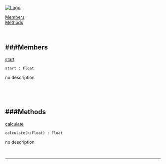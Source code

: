 
[![Logo](http://luxeengine.com/images/logo.png)](index.html)


[Members](#Members)   
[Methods](#Methods)   


&nbsp;   

<a class="lift" name="Members" ></a>
###Members   
---
<a class="lift" name="start" href="#start">start</a>



    start : Float

<span class="small_desc_flat"> no description </span>   

&nbsp;   

&nbsp;   

<a class="lift" name="Methods" ></a>
###Methods   
---
<a class="lift" name="calculate" href="#calculate">calculate</a>



    calculate(k:Float) : Float

<span class="small_desc_flat"> no description </span>   



&nbsp;
&nbsp;
&nbsp;

---  


&nbsp;   
&nbsp;   